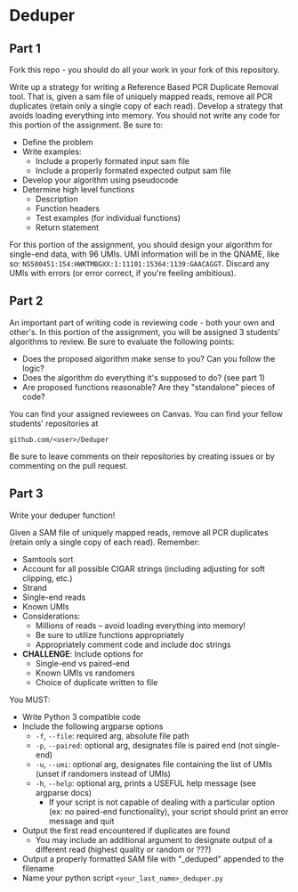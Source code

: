 # Deduper

## Part 1
Fork this repo - you should do all your work in your fork of this repository.

Write up a strategy for writing a Reference Based PCR Duplicate Removal tool. That is, given a sam file of uniquely mapped reads, remove all PCR duplicates (retain only a single copy of each read). Develop a strategy that avoids loading everything into memory. You should not write any code for this portion of the assignment. Be sure to:
- Define the problem
- Write examples:
    - Include a properly formated input sam file
    - Include a properly formated expected output sam file
- Develop your algorithm using pseudocode
- Determine high level functions
    - Description
    - Function headers
    - Test examples (for individual functions)
    - Return statement
    
For this portion of the assignment, you should design your algorithm for single-end data, with 96 UMIs. UMI information will be in the QNAME, like so: ```NS500451:154:HWKTMBGXX:1:11101:15364:1139:GAACAGGT```. Discard any UMIs with errors (or error correct, if you're feeling ambitious).

## Part 2
An important part of writing code is reviewing code - both your own and other's. In this portion of the assignment, you will be assigned 3 students' algorithms to review. Be sure to evaluate the following points:
- Does the proposed algorithm make sense to you? Can you follow the logic?
- Does the algorithm do everything it's supposed to do? (see part 1)
- Are proposed functions reasonable? Are they "standalone" pieces of code?

You can find your assigned reviewees on Canvas. You can find your fellow students' repositories at 
```
github.com/<user>/Deduper
```
Be sure to leave comments on their repositories by creating issues or by commenting on the pull request.

## Part 3
Write your deduper function!

Given a SAM file of uniquely mapped reads, remove all PCR duplicates (retain only a single copy of each read). Remember:
- Samtools sort
- Account for all possible CIGAR strings (including adjusting for soft clipping, etc.)
- Strand
- Single-end reads
- Known UMIs
- Considerations:
    - Millions of reads – avoid loading everything into memory!
    - Be sure to utilize functions appropriately
    - Appropriately comment code and include doc strings
- **CHALLENGE**: Include options for
    - Single-end vs paired-end
    - Known UMIs vs randomers
    - Choice of duplicate written to file
    
You MUST:
- Write Python 3 compatible code
- Include the following argparse options
    - ```-f```, ```--file```: required arg, absolute file path
    - ```-p```, ```--paired```: optional arg, designates file is paired end (not single-end)
    - ```-u```, ```--umi```: optional arg, designates file containing the list of UMIs (unset if randomers instead of UMIs)
    - ```-h```, ```--help```: optional arg, prints a USEFUL help message (see argparse docs)
        - If your script is not capable of dealing with a particular option (ex: no paired-end functionality), your script should print an error message and quit
- Output the first read encountered if duplicates are found
    - You may include an additional argument to designate output of a different read (highest quality or random or ???)
- Output a properly formatted SAM file with “_deduped” appended to the filename
- Name your python script ```<your_last_name>_deduper.py```

